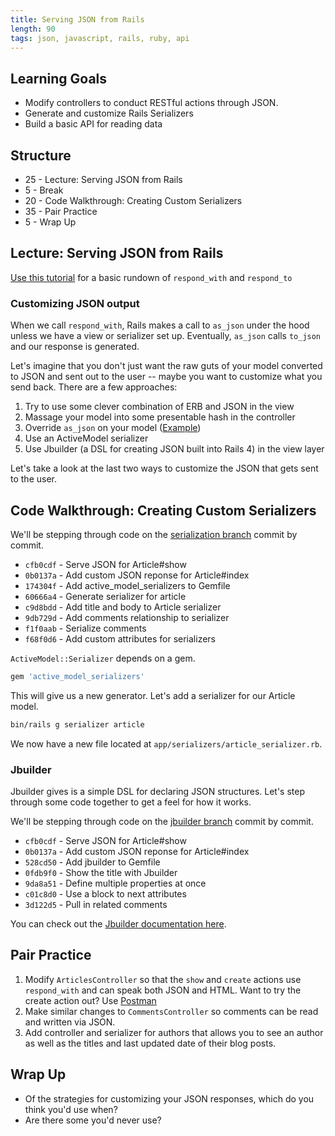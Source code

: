 ```yaml
---
title: Serving JSON from Rails
length: 90
tags: json, javascript, rails, ruby, api
---
```


## Learning Goals

* Modify controllers to conduct RESTful actions through JSON.
* Generate and customize Rails Serializers
* Build a basic API for reading data

## Structure

* 25 - Lecture: Serving JSON from Rails
* 5 - Break
* 20 - Code Walkthrough: Creating Custom Serializers
* 35 - Pair Practice
* 5 - Wrap Up

## Lecture: Serving JSON from Rails

[Use this tutorial][jslapi] for a basic rundown of `respond_with` and `respond_to`

[jslapi]: http://tutorials.jumpstartlab.com/topics/web_services/api.html

### Customizing JSON output

When we call `respond_with`, Rails makes a call to `as_json` under the hood unless we have a view or serializer set up. Eventually, `as_json` calls `to_json` and our response is generated.

Let's imagine that you don't just want the raw guts of your model converted to JSON and sent out to the user -- maybe you want to customize what you send back. There are a few approaches:

1. Try to use some clever combination of ERB and JSON in the view
2. Massage your model into some presentable hash in the controller
3. Override `as_json` on your model ([Example][as_json])
4. Use an ActiveModel serializer
5. Use Jbuilder (a DSL for creating JSON built into Rails 4) in the view layer

[as_json]: https://github.com/JumpstartLab/blogger_advanced/commit/085a9f6681feb3c3623042a9897f037abc6d6bf7

Let's take a look at the last two ways to customize the JSON that gets sent to the user.

## Code Walkthrough: Creating Custom Serializers

We'll be stepping through code on the [serialization branch](https://github.com/JumpstartLab/blogger_advanced/tree/serialization) commit by commit.

* `cfb0cdf` - Serve JSON for Article#show
* `0b0137a` - Add custom JSON reponse for Article#index
* `174304f` - Add active_model_serializers to Gemfile
* `60666a4` - Generate serializer for article
* `c9d8bdd` - Add title and body to Article serializer
* `9db729d` - Add comments relationship to serializer
* `f1f0aab` - Serialize comments
* `f68f0d6` - Add custom attributes for serializers

`ActiveModel::Serializer` depends on a gem.

```rb
gem 'active_model_serializers'
```

This will give us a new generator. Let's add a serializer for our Article model.

```sh
bin/rails g serializer article
```

We now have a new file located at `app/serializers/article_serializer.rb`.

### Jbuilder

Jbuilder gives is a simple DSL for declaring JSON structures. Let's step through some code together to get a feel for how it works.

We'll be stepping through code on the [jbuilder branch](https://github.com/JumpstartLab/blogger_advanced/tree/jbuilder) commit by commit.

* `cfb0cdf` - Serve JSON for Article#show
* `0b0137a` - Add custom JSON reponse for Article#index
* `528cd50` - Add jbuilder to Gemfile
* `0fdb9f0` - Show the title with Jbuilder
* `9da8a51` - Define multiple properties at once
* `c01c8d0` - Use a block to next attributes
* `3d122d5` - Pull in related comments

You can check out the [Jbuilder documentation here](https://github.com/rails/jbuilder).

## Pair Practice

1. Modify `ArticlesController` so that the `show` and `create` actions use `respond_with` and can speak both JSON and HTML. Want to try the create action out? Use [Postman](https://chrome.google.com/webstore/detail/postman-rest-client/fdmmgilgnpjigdojojpjoooidkmcomcm/related?hl=en)
2. Make similar changes to `CommentsController` so comments can be read and written via JSON.
3. Add controller and serializer for authors that allows you to see an author as well as the titles and last updated date of their blog posts.

## Wrap Up

* Of the strategies for customizing your JSON responses, which do you think you'd use when?
* Are there some you'd never use?

